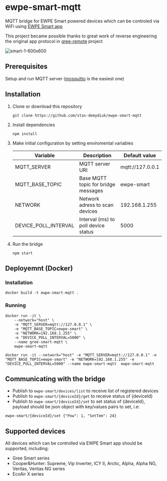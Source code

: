 # ewpe-smart-mqtt
MQTT bridge for EWPE Smart powered devices which can be controled via WiFi using [EWPE Smart app](https://play.google.com/store/apps/details?id=com.gree.ewpesmart)

This project became possible thanks to great work of reverse engineering the original app protocol in [gree-remote](https://github.com/tomikaa87/gree-remote) project

![smart-1-600x600](https://user-images.githubusercontent.com/2734836/49315058-11f16e00-f4f5-11e8-84f5-81dc9cd813f0.jpg)

## Prerequisites

Setup and run MQTT server ([mosquitto](https://mosquitto.org/) is the easiest one)

## Installation

1. Clone or download this repository
    ```
    git clone https://github.com/stas-demydiuk/ewpe-smart-mqtt
    ```
2. Install dependencies
    ```
    npm install
    ```
3. Make initial configuration by setting enviromental variables

    | Variable | Description | Default value |
    | --- | --- | --- |
    | MQTT_SERVER |MQTT server URI|mqtt://127.0.0.1|
    | MQTT_BASE_TOPIC |Base MQTT topic for bridge messages|ewpe-smart
    | NETWORK |Network adress to scan devices|192.168.1.255
    | DEVICE_POLL_INTERVAL |Interval (ms) to poll device status|5000

4. Run the bridge
    ```
    npm start
    ```

## Deployemnt (Docker)

### Installation 

```
docker build -t ewpe-smart-mqtt .
```

### Running
```
docker run -it \
    --network="host" \
    -e "MQTT_SERVER=mqtt://127.0.0.1" \
    -e "MQTT_BASE_TOPIC=ewpe-smart" \
    -e "NETWORK=192.168.1.255" \
    -e "DEVICE_POLL_INTERVAL=5000" \
    --name gree-smart-mqtt \
    ewpe-smart-mqtt
```

```
docker run -it --network="host" -e "MQTT_SERVER=mqtt://127.0.0.1" -e "MQTT_BASE_TOPIC=ewpe-smart" -e "NETWORK=192.168.1.255" -e "DEVICE_POLL_INTERVAL=5000" --name ewpe-smart-mqtt  ewpe-smart-mqtt
```

## Communicating with the bridge

- Publish to `ewpe-smart/devices/list` to receive list of registered devices
- Publish to `ewpe-smart/{deviceId}/get` to receive status of {deviceId}
- Publish to `ewpe-smart/{deviceId}/set` to set status of {deviceId}, payload should be json object with key/values pairs to set, i.e:
```
ewpe-smart/{deviceId}/set {"Pow": 1, "SetTem": 24}
```

## Supported devices
All devices which can be controlled via EWPE Smart app should be supported, including:

- Gree Smart series
- Cooper&Hunter: Supreme, Vip Inverter, ICY II, Arctic, Alpha, Alpha NG, Veritas, Veritas NG series
- EcoAir X series

